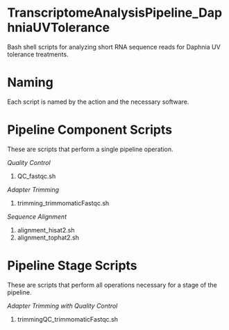 # TranscriptomeAnalysisPipeline_DaphniaUVTolerance
Bash shell scripts for analyzing short RNA sequence reads for Daphnia UV tolerance treatments.

# Naming
Each script is named by the action and the necessary software.

# Pipeline Component Scripts
These are scripts that perform a single pipeline operation.

*Quality Control*
1. QC_fastqc.sh

*Adapter Trimming*
1. trimming_trimmomaticFastqc.sh

*Sequence Alignment*
1. alignment_hisat2.sh
2. alignment_tophat2.sh

# Pipeline Stage Scripts
These are scripts that perform all operations necessary for a stage of the pipeline.

*Adapter Trimming with Quality Control*
1. trimmingQC_trimmomaticFastqc.sh
